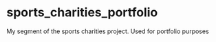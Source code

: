 # sports_charities_portfolio
My segment of the sports charities project. Used for portfolio purposes
